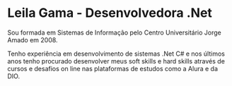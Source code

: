# Leila Gama - Desenvolvedora .Net

Sou formada em Sistemas de Informação pelo Centro Universitário Jorge Amado em 2008.

Tenho experiência em desenvolvimento de sistemas .Net C# e nos últimos anos tenho procurado desenvolver meus soft skills e hard skills através de cursos e desafios on line nas plataformas de estudos como a Alura e da DIO. 